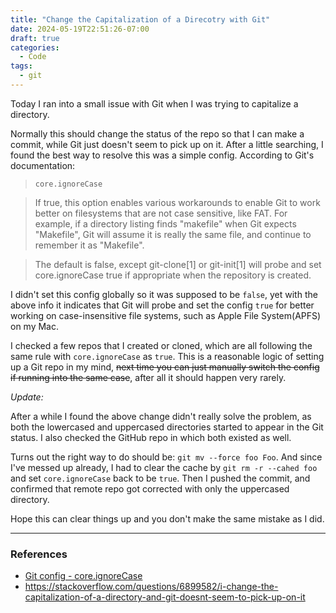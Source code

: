 ```yaml
---
title: "Change the Capitalization of a Direcotry with Git"
date: 2024-05-19T22:51:26-07:00
draft: true
categories:
  - Code
tags:
  - git
---
```


Today I ran into a small issue with Git when I was trying to capitalize a directory.

Normally this should change the status of the repo so that I can make a commit, while Git just doesn't seem to pick up on it. After a little searching, I found the best way to resolve this was a simple config. According to Git's documentation:

> `core.ignoreCase`

> If true, this option enables various workarounds to enable Git to work better on filesystems that are not case sensitive, like FAT. For example, if a directory listing finds "makefile" when Git expects "Makefile", Git will assume it is really the same file, and continue to remember it as "Makefile".

> The default is false, except git-clone[1] or git-init[1] will probe and set core.ignoreCase true if appropriate when the repository is created.

I didn't set this config globally so it was supposed to be `false`, yet with the above info it indicates that Git will probe and set the config `true` for better working on case-insensitive file systems, such as Apple File System(APFS) on my Mac.

I checked a few repos that I created or cloned, which are all following the same rule with `core.ignoreCase` as `true`. This is a reasonable logic of setting up a Git repo in my mind, ~~next time you can just manually switch the config if running into the same case~~, after all it should happen very rarely.

_Update:_

After a while I found the above change didn't really solve the problem, as both the lowercased and uppercased directories started to appear in the Git status. I also checked the GitHub repo in which both existed as well.

Turns out the right way to do should be: `git mv --force foo Foo`. And since I've messed up already, I had to clear the cache by `git rm -r --cahed foo` and set `core.ignoreCase` back to be `true`. Then I pushed the commit, and confirmed that remote repo got corrected with only the uppercased directory.

Hope this can clear things up and you don't make the same mistake as I did.

---

### References

- [Git config - core.ignoreCase](https://www.git-scm.com/docs/git-config/2.14.6#Documentation/git-config.txt-coreignoreCase)
- https://stackoverflow.com/questions/6899582/i-change-the-capitalization-of-a-directory-and-git-doesnt-seem-to-pick-up-on-it
